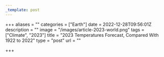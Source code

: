 ```yaml
---
_template: post
---
```


+++
aliases = ""
categories = ["Earth"]
date = 2022-12-28T09:56:01Z
description = ""
image = "/images/article-2023-world.png"
tags = ["Climate", "2023"]
title = "2023 Temperatures Forecast, Compared With 1922 to 2022"
type = "post"
url = ""

+++
